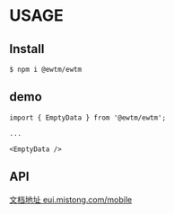 # USAGE

## Install

```
$ npm i @ewtm/ewtm
```

## demo

```
import { EmptyData } from '@ewtm/ewtm';

...

<EmptyData />
```

## API

[文档地址 eui.mistong.com/mobile](http://eui.mistong.com/mobile)

